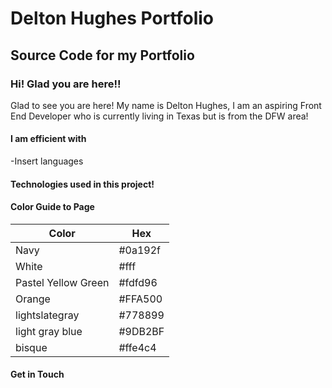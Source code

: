 # Delton Hughes Portfolio #

## Source Code for my Portfolio ##


### Hi! Glad you are here!! ###
Glad to see you are here! 
My name is Delton Hughes, I am an aspiring Front End Developer who is currently living in Texas but is from the DFW area!

#### I am efficient with ####
-Insert languages

#### Technologies used in this project! ####

#### Color Guide to Page ####

Color | Hex
------|------
Navy  | #0a192f
 White | #fff
Pastel Yellow Green  | #fdfd96
Orange| #FFA500
lightslategray | #778899
light gray blue | #9DB2BF 
bisque | #ffe4c4



#### Get in Touch ####



